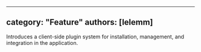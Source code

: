---
 category: "Feature"
 authors: [lelemm]
 ---
 
 Introduces a client-side plugin system for installation, management, and integration in the application.